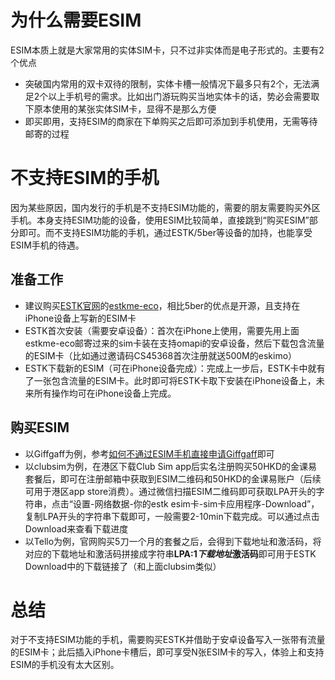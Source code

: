 # 为什么需要ESIM
ESIM本质上就是大家常用的实体SIM卡，只不过非实体而是电子形式的。主要有2个优点
- 突破国内常用的双卡双待的限制，实体卡槽一般情况下最多只有2个，无法满足2个以上手机号的需求。比如出门游玩购买当地实体卡的话，势必会需要取下原本使用的某张实体SIM卡，显得不是那么方便
- 即买即用，支持ESIM的商家在下单购买之后即可添加到手机使用，无需等待邮寄的过程

# 不支持ESIM的手机
因为某些原因，国内发行的手机是不支持ESIM功能的，需要的朋友需要购买外区手机。本身支持ESIM功能的设备，使用ESIM比较简单，直接跳到“购买ESIM”部分即可。而不支持ESIM功能的手机，通过ESTK/5ber等设备的加持，也能享受ESIM手机的待遇。

## 准备工作
- 建议购买[ESTK官网](www.estk.me)的[estkme-eco](https://www.estk.me/product/estkme-eco/)，相比5ber的优点是开源，且支持在iPhone设备上写新的ESIM卡
- ESTK首次安装（需要安卓设备）：首次在iPhone上使用，需要先用上面estkme-eco邮寄过来的sim卡装在支持omapi的安卓设备，然后下载包含流量的ESIM卡（比如通过邀请码CS45368首次注册就送500M的eskimo）
- ESTK下载新的ESIM（可在iPhone设备完成）：完成上一步后，ESTK卡中就有了一张包含流量的ESIM卡。此时即可将ESTK卡取下安装在iPhone设备上，未来所有操作均可在iPhone设备上完成。

## 购买ESIM
-  以Giffgaff为例，参考[如何不通过ESIM手机直接申请Giffgaff](https://simonmy.com/posts/如何不通过esim手机直接申请giffgaff-esim.html)即可
-  以clubsim为例，在港区下载Club Sim app后实名注册购买50HKD的金课易套餐后，即可在注册邮箱中获取到ESIM二维码和50HKD的金课易账户（后续可用于港区app store消费）。通过微信扫描ESIM二维码即可获取LPA开头的字符串，点击“设置-网络数据-你的estk esim卡-sim卡应用程序-Download”，复制LPA开头的字符串下载即可，一般需要2-10min下载完成。可以通过点击Download来查看下载进度
- 以Tello为例，官网购买5刀一个月的套餐之后，会得到下载地址和激活码，将对应的下载地址和激活码拼接成字符串**LPA:1$下载地址$激活码**即可用于ESTK Download中的下载链接了（和上面clubsim类似）

# 总结
对于不支持ESIM功能的手机，需要购买ESTK并借助于安卓设备写入一张带有流量的ESIM卡；此后插入iPhone卡槽后，即可享受N张ESIM卡的写入，体验上和支持ESIM的手机没有太大区别。